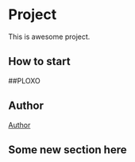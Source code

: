 # Project
This is awesome project.
## How to start
##PLOXO
## Author

[Author](author.md)
## Some new section here
